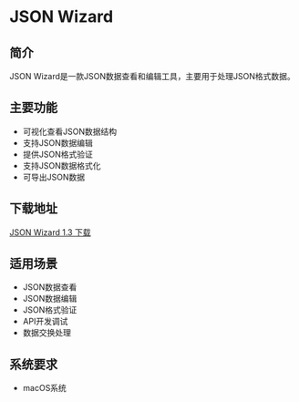 # JSON Wizard

## 简介
JSON Wizard是一款JSON数据查看和编辑工具，主要用于处理JSON格式数据。

## 主要功能
- 可视化查看JSON数据结构
- 支持JSON数据编辑
- 提供JSON格式验证
- 支持JSON数据格式化
- 可导出JSON数据

## 下载地址
[JSON Wizard 1.3 下载](http://xclient.info/s/json-wizard.html?t=7ef276e7445d80b7e0214ef8ad6408fb8bb1743a#versions)

## 适用场景
- JSON数据查看
- JSON数据编辑
- JSON格式验证
- API开发调试
- 数据交换处理

## 系统要求
- macOS系统
